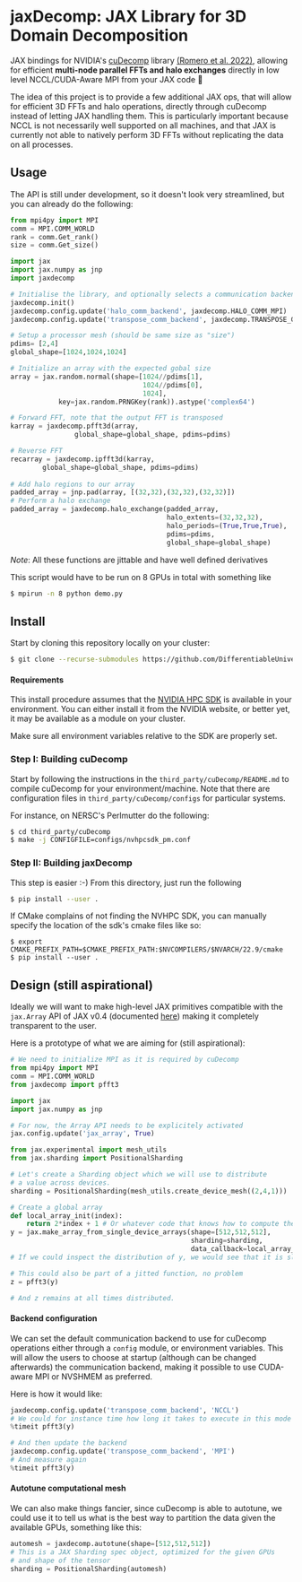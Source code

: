 # jaxDecomp: JAX Library for 3D Domain Decomposition
JAX bindings for NVIDIA's [cuDecomp](https://nvidia.github.io/cuDecomp/index.html) library [(Romero et al. 2022)](https://dl.acm.org/doi/abs/10.1145/3539781.3539797), allowing for efficient **multi-node parallel FFTs and halo exchanges** directly in low level NCCL/CUDA-Aware MPI from your JAX code :tada:

The idea of this project is to provide a few additional JAX ops, that will allow for efficient 3D FFTs and halo operations, directly through cuDecomp instead of letting JAX handling them. This is particularly important because NCCL is not necessarily well supported on all machines, and that JAX is currently not able to natively perform 3D FFTs without replicating the data on all processes.

## Usage

The API is still under development, so it doesn't look very streamlined, but you
can already do the following:
```python
from mpi4py import MPI
comm = MPI.COMM_WORLD
rank = comm.Get_rank()
size = comm.Get_size()

import jax
import jax.numpy as jnp
import jaxdecomp

# Initialise the library, and optionally selects a communication backend (defaults to NCCL)
jaxdecomp.init()
jaxdecomp.config.update('halo_comm_backend', jaxdecomp.HALO_COMM_MPI)
jaxdecomp.config.update('transpose_comm_backend', jaxdecomp.TRANSPOSE_COMM_MPI_A2A)

# Setup a processor mesh (should be same size as "size")
pdims= [2,4]
global_shape=[1024,1024,1024]

# Initialize an array with the expected gobal size
array = jax.random.normal(shape=[1024//pdims[1], 
                                 1024//pdims[0], 
                                 1024], 
            key=jax.random.PRNGKey(rank)).astype('complex64')

# Forward FFT, note that the output FFT is transposed
karray = jaxdecomp.pfft3d(array, 
                global_shape=global_shape, pdims=pdims)

# Reverse FFT
recarray = jaxdecomp.ipfft3d(karray, 
        global_shape=global_shape, pdims=pdims)
        
# Add halo regions to our array
padded_array = jnp.pad(array, [(32,32),(32,32),(32,32)])
# Perform a halo exchange
padded_array = jaxdecomp.halo_exchange(padded_array,
                                       halo_extents=(32,32,32),
                                       halo_periods=(True,True,True),
                                       pdims=pdims,
                                       global_shape=global_shape)
```
*Note*: All these functions are jittable and have well defined derivatives

This script would have to be run on 8 GPUs in total with something like
```bash
$ mpirun -n 8 python demo.py
```

## Install

Start by cloning this repository locally on your cluster:
```bash
$ git clone --recurse-submodules https://github.com/DifferentiableUniverseInitiative/jaxDecomp
```

#### Requirements

This install procedure assumes that the [NVIDIA HPC SDK](https://developer.nvidia.com/hpc-sdk) is available in your environment. You can either install it from the NVIDIA website, or better yet, it may be available as a module on your cluster.

Make sure all environment variables relative to the SDK are properly set.

### Step I: Building cuDecomp

Start by following the instructions in the `third_party/cuDecomp/README.md` to compile 
cuDecomp for your environment/machine. 
Note that there are configuration files in `third_party/cuDecomp/configs` for particular systems.

For instance, on NERSC's Perlmutter do the following:
```bash
$ cd third_party/cuDecomp
$ make -j CONFIGFILE=configs/nvhpcsdk_pm.conf
```

### Step II: Building jaxDecomp

This step is easier :-) From this directory, just run the following
```bash
$ pip install --user .
```
If CMake complains of not finding the NVHPC SDK, you can manually specify the location
of the sdk's cmake files like so:
```
$ export CMAKE_PREFIX_PATH=$CMAKE_PREFIX_PATH:$NVCOMPILERS/$NVARCH/22.9/cmake
$ pip install --user .
```

## Design (still aspirational)

Ideally we will want to make high-level JAX primitives compatible with the `jax.Array` API of JAX v0.4 (documented [here](https://jax.readthedocs.io/en/latest/_autosummary/jax.numpy.array.html)) making it completely transparent to the user.


Here is a prototype of what we are aiming for (still aspirational):
```python
# We need to initialize MPI as it is required by cuDecomp
from mpi4py import MPI
comm = MPI.COMM_WORLD
from jaxdecomp import pfft3

import jax
import jax.numpy as jnp

# For now, the Array API needs to be explicitely activated
jax.config.update('jax_array', True)

from jax.experimental import mesh_utils
from jax.sharding import PositionalSharding

# Let's create a Sharding object which we will use to distribute
# a value across devices.
sharding = PositionalSharding(mesh_utils.create_device_mesh((2,4,1)))

# Create a global array
def local_array_init(index):
    return 2*index + 1 # Or whatever code that knows how to compute the array's global value at 'index'
y = jax.make_array_from_single_device_arrays(shape=[512,512,512],
                                             sharding=sharding,
                                             data_callback=local_array_init)
# If we could inspect the distribution of y, we would see that it is sliced in 2 along x, and 4 along y

# This could also be part of a jitted function, no problem
z = pfft3(y)

# And z remains at all times distributed.
```

#### Backend configuration

We can set the default communication backend to use for cuDecomp operations either through a `config` module, or environment variables. This will allow the users to choose at startup (although can be changed afterwards) the communication backend, making it possible to use CUDA-aware MPI or NVSHMEM as preferred.

Here is how it would like:
```python
jaxdecomp.config.update('transpose_comm_backend', 'NCCL')
# We could for instance time how long it takes to execute in this mode
%timeit pfft3(y)

# And then update the backend 
jaxdecomp.config.update('transpose_comm_backend', 'MPI')
# And measure again
%timeit pfft3(y)
```

#### Autotune computational mesh

We can also make things fancier, since cuDecomp is able to autotune, we could use it to tell us what is the best way to partition the data given the available GPUs, something like this:
```python
automesh = jaxdecomp.autotune(shape=[512,512,512]) 
# This is a JAX Sharding spec object, optimized for the given GPUs 
# and shape of the tensor
sharding = PositionalSharding(automesh)
```
